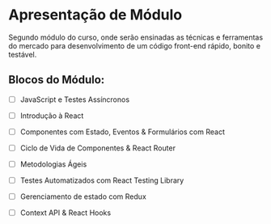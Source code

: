 # Apresentação de Módulo
Segundo módulo do curso, onde serão ensinadas as técnicas e ferramentas do mercado para desenvolvimento de um código front-end rápido, bonito e testável.
## Blocos do Módulo:
- [ ] JavaScript e Testes Assíncronos
- [ ] Introdução à React
- [ ] Componentes com Estado, Eventos & Formulários com React
- [ ] Ciclo de Vida de Componentes & React Router
- [ ] Metodologias Ágeis
- [ ] Testes Automatizados com React Testing Library
- [ ] Gerenciamento de estado com Redux
- [ ] Context API & React Hooks


